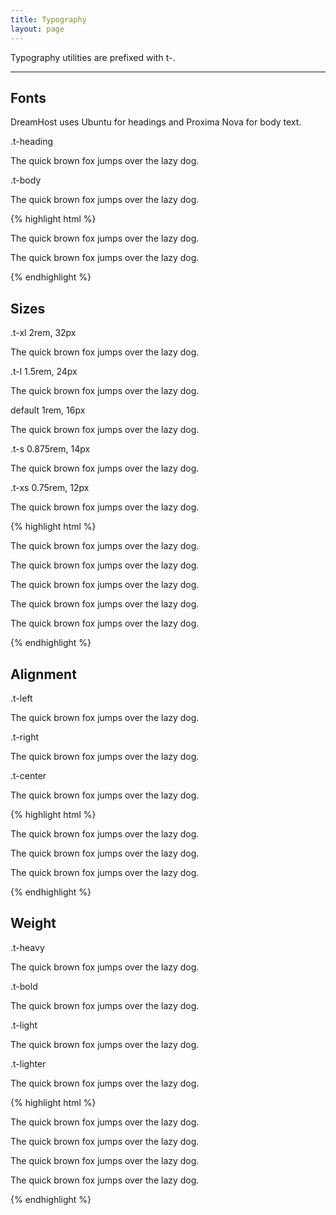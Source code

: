 ```yaml
---
title: Typography
layout: page
---
```


<p class="t-l">Typography utilities are prefixed with t-.</p>

<hr />

## Fonts
DreamHost uses Ubuntu for headings and Proxima Nova for body text.
<div>
	<p class="m-bottom-0 t-s t-salmon t-bold">.t-heading</p>
	<p class="t-heading">The quick brown fox jumps over the lazy dog.</p>
</div>
<div>
	<p class="m-bottom-0 t-s t-salmon t-bold">.t-body</p>
	<p class="t-body">The quick brown fox jumps over the lazy dog.</p>
</div>

{% highlight html %}
<p class="t-heading">The quick brown fox jumps over the lazy dog.</p>
<p class="t-body">The quick brown fox jumps over the lazy dog.</p>
{% endhighlight %}


## Sizes

<div>
	<p class="m-bottom-0 t-s t-salmon t-bold">.t-xl  <span class="p-left-s t-light t-light-grey">2rem, 32px</span></p>
	<p class="t-xl">The quick brown fox jumps over the lazy dog.</p>
</div>
<div>
	<p class="m-bottom-0 t-s t-salmon t-bold">.t-l  <span class="p-left-s t-light t-light-grey">1.5rem, 24px</span></p>
	<p class="t-l">The quick brown fox jumps over the lazy dog.</p>
</div>
<div>
	<p class="m-bottom-0 t-s t-light-grey">default  <span class="p-left-s t-light t-light-grey">1rem, 16px</span></p>
	<p>The quick brown fox jumps over the lazy dog.</p>
</div>
<div>
	<p class="m-bottom-0 t-s t-salmon t-bold">.t-s <span class="p-left-s t-light t-light-grey">0.875rem, 14px</span></p>
	<p class="t-s">The quick brown fox jumps over the lazy dog.</p>
</div>
<div>
	<p class="m-bottom-0 t-s t-salmon t-bold">.t-xs <span class="p-left-s t-light t-light-grey">0.75rem, 12px</span></p>
	<p class="t-xs">The quick brown fox jumps over the lazy dog.</p>
</div>

{% highlight html %}
<p class="t-xl">The quick brown fox jumps over the lazy dog.</p>
<p class="t-l">The quick brown fox jumps over the lazy dog.</p>
<p>The quick brown fox jumps over the lazy dog.</p>
<p class="t-s">The quick brown fox jumps over the lazy dog.</p>
<p class="t-xs">The quick brown fox jumps over the lazy dog.</p>
{% endhighlight %}

## Alignment

<div>
	<p class="m-bottom-0 t-s t-salmon t-bold">.t-left</p>
	<p class="t-left p-xs border">The quick brown fox jumps over the lazy dog.</p>
</div>
<div>
	<p class="m-bottom-0 t-s t-salmon t-bold">.t-right</p>
	<p class="t-right p-xs border">The quick brown fox jumps over the lazy dog.</p>
</div>
<div>
	<p class="m-bottom-0 t-s t-salmon t-bold">.t-center</p>
	<p class="t-center p-xs border">The quick brown fox jumps over the lazy dog.</p>
</div>


{% highlight html %}
<p class="t-left">The quick brown fox jumps over the lazy dog.</p>
<p class="t-right">The quick brown fox jumps over the lazy dog.</p>
<p class="t-center">The quick brown fox jumps over the lazy dog.</p>
{% endhighlight %}

## Weight

<div>
	<p class="m-bottom-0 t-s t-salmon t-bold">.t-heavy</p>
	<p class="t-heavy">The quick brown fox jumps over the lazy dog.</p>
</div>
<div>
	<p class="m-bottom-0 t-s t-salmon t-bold">.t-bold</p>
	<p class="t-bold">The quick brown fox jumps over the lazy dog.</p>
</div>
<div>
	<p class="m-bottom-0 t-s t-salmon t-bold">.t-light</p>
	<p class="t-light">The quick brown fox jumps over the lazy dog.</p>
</div>
<div>
	<p class="m-bottom-0 t-s t-salmon t-bold">.t-lighter</p>
	<p class="t-lighter">The quick brown fox jumps over the lazy dog.</p>
</div>

{% highlight html %}
<p class="t-heavy">The quick brown fox jumps over the lazy dog.</p>
<p class="t-bold">The quick brown fox jumps over the lazy dog.</p>
<p class="t-light">The quick brown fox jumps over the lazy dog.</p>
<p class="t-lighter">The quick brown fox jumps over the lazy dog.</p>
{% endhighlight %}

